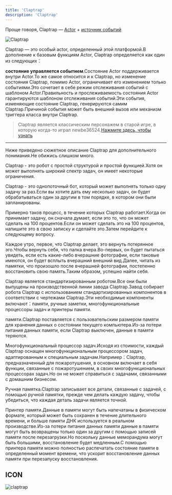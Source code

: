 ```yaml
---
title: 'Claptrap'
description: 'Claptrap'
---
```


Проще говоря, Claptrap — [Actor](/zh_Hans/2-Glossary/Actor-Pattern) + [источник событий](/zh_Hans/2-Glossary/Event-Sourcing)

![Claptrap](/images/20190228-001.gif)

Claptrap — это особый actor, определенный этой платформой.В дополнение к базовым функциям Actor, Claptrap определяется как один из следующих：

**состояние управляется событием**.Состояние Actor поддерживается внутри Actor.То же самое относится и к Claptrap, но изменение состояния Claptrap, помимо Actor, ограничивает его изменением только событиями.Это сочетает в себе режим отслеживания событий с шаблоном Actor.Правильность и прослеживаемость состояния Actor гарантируются шаблоном отслеживания событий.Эти события, изменяющие состояние Claptrap, генерируются самим Claptrap.Причиной события может быть внешний вызов или механизм триггера класса внутри Claptrap.

> Claptrap является классическим персонажем в старой игре, в которую когда-то играл newbe36524.[Нажмите здесь, чтобы узнать](https://zh.moegirl.org/%E5%B0%8F%E5%90%B5%E9%97%B9)

---

Ниже приведено сюжетное описание Claptrap для дополнительного понимания.Не обижись слишком много.

Claptrap - это робот с простой структурой и простой функцией.Хотя он может выполнять широкий спектр задач, он имеет некоторые ограничения.

Claptrap - это однопоточный бот, который может выполнять только одну задачу за раз.Если вы хотите дать ему несколько задач, он будет обрабатываться один за другим в том порядке, в котором они были запланированы.

Примерно таков процесс, в течение которых Claptrap работает.Когда он принимает задачу, он сначала думает, если это то, что он может сделать на 100 процентов.Если он может сделать это на 100 процентов, напишите это в свою записку и сделайте это.Затем перейдите к следующему вопросу.

Каждое утро, первое, что Claptrap делает, это вернуть потерянное эго.Чтобы вернуть себя, что палка вчера.Во-первых, он будет пытаться увидеть, если есть какие-либо вчерашние фотографии, если таковые имеются, он будет всплыть вчерашний внешний вид.Далее, читать из памятки, что произошло после вчерашней фотографии, постепенно восстановить свою память.Таким образом, успешно найти себя.

Claptrap является стандартизированным роботом.Все они были выпущены на производственной линии завода Claptrap.Завод собирает робота Claptrap с использованием стандартизированных компонентов в соответствии с чертежами Claptrap.Эти необходимые компоненты включают：памяти, ручные заметки, многофункциональные процессоры задач и принтеры памяти.

памяти.Claptrap поставляется с пользовательским размером памяти для хранения данных о состоянии текущего компьютера.Из-за потери питания данных памяти, если Claptrap выключен, данные в памяти теряются.

Многофункциональный процессор задач.Исходя из стоимости, каждый Claptrap оснащен многофункциональным процессором задач, адаптированным к специальным задачам.Например：Claptrap, предназначенный для пожаротушения, в основном включает в себя функции, связанные с пожаротушением, в своих многофункциональных процессорах задач.Но он не может справиться с задачами, связанными с домашним бизнесом.

Ручная памятка.Claptrap записывает все детали, связанные с задачей, с помощью ручной памятки, прежде чем делать каждую задачу, чтобы убедиться, что каждая деталь задачи является точной.

Принтер памяти.Данные в памяти могут быть напечатаны в физическом формате, который может быть сохранен в течение длительного времени, и больше памяти ДНК используется в реальном производстве.Из-за потери питания данных памяти данные в памяти могут быть возвращены только один за другим с помощью записей памяти после перезагрузки.Но поскольку данные меморандума могут быть большими, восстановление будет медленным.С помощью принтера памяти можно полностью распечатать состояние памяти в определенный момент времени, что ускорит восстановление данных памяти при перезапуску восстановления.

## ICON

![claptrap](/images/claptrap_icons/claptrap.svg)
